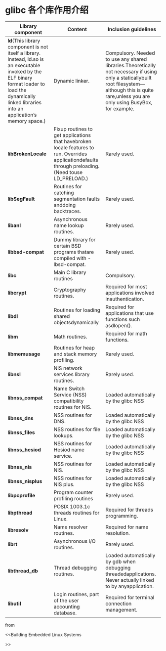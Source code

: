 # glibc 各个库作用介绍



| **Library component**                                        | **Content**                                                  | **Inclusion guidelines**                                     |
| ------------------------------------------------------------ | ------------------------------------------------------------ | ------------------------------------------------------------ |
| **ld**(This library component is not itself a library. Instead, ld.so is an executable invoked by the ELF binary format loader to load the dynamically linked libraries into an application’s memory space.) | Dynamic linker.                                              | Compulsory. Needed to use any shared libraries.Theoretically not necessary if using only a staticallybuilt root filesystem—although this is quite rare,unless you are only using BusyBox, for example. |
| **libBrokenLocale**                                          | Fixup routines to get applications that havebroken locale features to run. Overrides applicationdefaults through preloading. (Need touse LD_PRELOAD.) | Rarely used.                                                 |
| **libSegFault**                                              | Routines for catching segmentation faults anddoing backtraces. | Rarely used.                                                 |
| **libanl**                                                   | Asynchronous name lookup routines.                           | Rarely used.                                                 |
| **libbsd-compat**                                            | Dummy library for certain BSD programs thatare compiled with -lbsd-compat. | Rarely used.                                                 |
| **libc**                                                     | Main C library routines                                      | Compulsory.                                                  |
| **libcrypt**                                                 | Cryptography routines.                                       | Required for most applications involved inauthentication.    |
| **libdl**                                                    | Routines for loading shared objectsdynamically               | Required for applications that use functions such asdlopen(). |
| **libm**                                                     | Math routines.                                               | Required for math functions.                                 |
| **libmemusage**                                              | Routines for heap and stack memory profiling.                | Rarely used.                                                 |
| **libnsl**                                                   | NIS network services library routines.                       | Rarely used.                                                 |
| **libnss_compat**                                            | Name Switch Service (NSS) compatibility routines for NIS.    | Loaded automatically by the glibc NSS                        |
| **libnss_dns**                                               | NSS routines for DNS.                                        | Loaded automatically by the glibc NSS                        |
| **libnss_files**                                             | NSS routines for file lookups.                               | Loaded automatically by the glibc NSS                        |
| **libnss_hesiod**                                            | NSS routines for Hesiod name service.                        | Loaded automatically by the glibc NSS                        |
| **libnss_nis**                                               | NSS routines for NIS.                                        | Loaded automatically by the glibc NSS                        |
| **libnss_nisplus**                                           | NSS routines for NIS plus.                                   | Loaded automatically by the glibc NSS                        |
| **libpcprofile**                                             | Program counter profiling routines                           | Rarely used.                                                 |
| **libpthread**                                               | POSIX 1003.1c threads routines for Linux.                    | Required for threads programming.                            |
| **libresolv**                                                | Name resolver routines.                                      | Required for name resolution.                                |
| **librt**                                                    | Asynchronous I/O routines.                                   | Rarely used.                                                 |
| **libthread_db**                                             | Thread debugging routines.                                   | Loaded automatically by gdb when debugging threadedapplications. Never actually linked to by anyapplication. |
| **libutil**                                                  | Login routines, part of the user accounting database.        | Required for terminal connection management.                 |

from

 <<Building Embedded Linux Systems

\>>